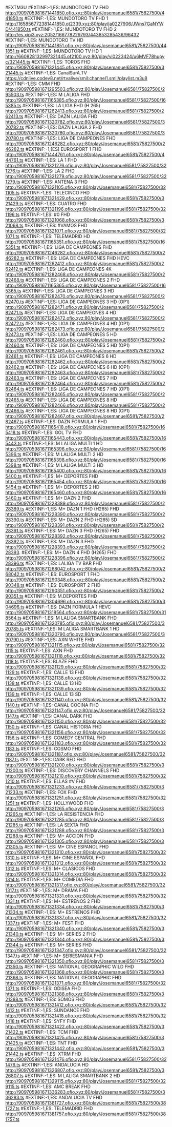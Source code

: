 #EXTM3U
#EXTINF:-1,ES: MUNDOTORO TV FHD
http://909705981671441850.ofio.xyz:80/play/Josemanuel6581/75827500/441850.ts
#EXTINF:-1,ES: MUNDOTORO TV FHD 1
http://165856772381441850.ot2339.xyz:80/play/ja0227906/JWns7GaNYWD/441850.ts
#EXTINF:-1,ES: MUNDOTORO TV FHD 2
http://es.xipi3.xyz:2052/166778229793/443853285436/96432
#EXTINF:-1,ES: MUNDOTORO TV HD
http://909705981671441851.ofio.xyz:80/play/Josemanuel6581/75827500/441851.ts
#EXTINF:-1,ES: MUNDOTORO TV HD 1
http://660828132997321445.of2100.xyz:80/play/vi0223424/u6MVF78hupyc/321445.ts
#EXTINF:-1,ES: TOROS FHD
http://909705981671321445.ofio.xyz:80/play/Josemanuel6581/75827500/321445.ts
#EXTINF:-1,ES: CanalSurA.TV
https://cdnlive.codev8.net/rtvalive/smil:channel1.smil/playlist.m3u8
#EXTINF:-1,ES: CMM FHD
http://909705981671295503.ofio.xyz:80/play/Josemanuel6581/75827500/295503.ts
#EXTINF:-1,ES: M LALIGA FHD
http://909705981671165385.ofio.xyz:80/play/Josemanuel6581/75827500/165385.ts
#EXTINF:-1,ES: LA LIGA FHD (H 265)
http://909705981671262413.ofio.xyz:80/play/Josemanuel6581/75827500/262413.ts
#EXTINF:-1,ES: DAZN LALIGA FHD
http://909705981671320782.ofio.xyz:80/play/Josemanuel6581/75827500/320782.ts
#EXTINF:-1,ES: DAZN LALIGA 2 FHD
http://909705981671320780.ofio.xyz:80/play/Josemanuel6581/75827500/320780.ts
#EXTINF:-1,ES: LIGA DE CAMPEONES FHD
http://909705981671246282.ofio.xyz:80/play/Josemanuel6581/75827500/246282.ts
#EXTINF:-1,[ES] EUROSPORT 1 FHD
http://909705981671444761.ofio.xyz:80/play/Josemanuel6581/75827500/444761.ts
#EXTINF:-1,ES: LA 1 FHD
http://909705981671321276.ofio.xyz:80/play/Josemanuel6581/75827500/321276.ts
#EXTINF:-1,ES: LA 2 FHD
http://909705981671321279.ofio.xyz:80/play/Josemanuel6581/75827500/321279.ts
#EXTINF:-1,ES: ANTENA 3 FHD
http://909705981671321105.ofio.xyz:80/play/Josemanuel6581/75827500/321105.ts
#EXTINF:-1,ES: TELECINCO FHD
http://909705981671321429.ofio.xyz:80/play/Josemanuel6581/75827500/321429.ts
#EXTINF:-1,ES: CUATRO FHD
http://909705981671321196.ofio.xyz:80/play/Josemanuel6581/75827500/321196.ts
#EXTINF:-1,ES: #0 FHD
http://909705981671321068.ofio.xyz:80/play/Josemanuel6581/75827500/321068.ts
#EXTINF:-1,ES: #VAMOS FHD
http://909705981671321071.ofio.xyz:80/play/Josemanuel6581/75827500/321071.ts
#EXTINF:-1,ES: TELEMADRID HD
http://909705981671165351.ofio.xyz:80/play/Josemanuel6581/75827500/165351.ts
#EXTINF:-1,ES: LIGA DE CAMPEONES FHD
http://909705981671246282.ofio.xyz:80/play/Josemanuel6581/75827500/246282.ts
#EXTINF:-1,ES: LIGA DE CAMPEONES FHD HEVC
http://909705981671262412.ofio.xyz:80/play/Josemanuel6581/75827500/262412.ts
#EXTINF:-1,ES: LIGA DE CAMPEONES 4K
http://909705981671282468.ofio.xyz:80/play/Josemanuel6581/75827500/282468.ts
#EXTINF:-1,ES: LIGA DE CAMPEONES 2 FHD
http://909705981671165365.ofio.xyz:80/play/Josemanuel6581/75827500/165365.ts
#EXTINF:-1,ES: LIGA DE CAMPEONES 3 HD
http://909705981671282470.ofio.xyz:80/play/Josemanuel6581/75827500/282470.ts
#EXTINF:-1,ES: LIGA DE CAMPEONES 3 HD (OP1)
http://909705981671282471.ofio.xyz:80/play/Josemanuel6581/75827500/282471.ts
#EXTINF:-1,ES: LIGA DE CAMPEONES 4 HD
http://909705981671282472.ofio.xyz:80/play/Josemanuel6581/75827500/282472.ts
#EXTINF:-1,ES: LIGA DE CAMPEONES 4 HD (OP1)
http://909705981671282473.ofio.xyz:80/play/Josemanuel6581/75827500/282473.ts
#EXTINF:-1,ES: LIGA DE CAMPEONES 5 HD
http://909705981671282460.ofio.xyz:80/play/Josemanuel6581/75827500/282460.ts
#EXTINF:-1,ES: LIGA DE CAMPEONES 5 HD (OP1)
http://909705981671282461.ofio.xyz:80/play/Josemanuel6581/75827500/282461.ts
#EXTINF:-1,ES: LIGA DE CAMPEONES 6 HD
http://909705981671282462.ofio.xyz:80/play/Josemanuel6581/75827500/282462.ts
#EXTINF:-1,ES: LIGA DE CAMPEONES 6 HD (OP1)
http://909705981671282463.ofio.xyz:80/play/Josemanuel6581/75827500/282463.ts
#EXTINF:-1,ES: LIGA DE CAMPEONES 7 HD
http://909705981671282464.ofio.xyz:80/play/Josemanuel6581/75827500/282464.ts
#EXTINF:-1,ES: LIGA DE CAMPEONES 7 HD (OP1)
http://909705981671282465.ofio.xyz:80/play/Josemanuel6581/75827500/282465.ts
#EXTINF:-1,ES: LIGA DE CAMPEONES 8 HD
http://909705981671282466.ofio.xyz:80/play/Josemanuel6581/75827500/282466.ts
#EXTINF:-1,ES: LIGA DE CAMPEONES 8 HD (OP1)
http://909705981671282467.ofio.xyz:80/play/Josemanuel6581/75827500/282467.ts
#EXTINF:-1,ES: DAZN FORMULA 1 FHD
http://909705981671165418.ofio.xyz:80/play/Josemanuel6581/75827500/165418.ts
#EXTINF:-1,ES: GOL TV FHD
http://909705981671165443.ofio.xyz:80/play/Josemanuel6581/75827500/165443.ts
#EXTINF:-1,ES: M LALIGA MULTI 1 HD
http://909705981671165396.ofio.xyz:80/play/Josemanuel6581/75827500/165396.ts
#EXTINF:-1,ES: M LALIGA MULTI 2 HD
http://909705981671165398.ofio.xyz:80/play/Josemanuel6581/75827500/165398.ts
#EXTINF:-1,ES: M LALIGA MULTI 3 HD
http://909705981671165400.ofio.xyz:80/play/Josemanuel6581/75827500/165400.ts
#EXTINF:-1,ES: M+ DEPORTES FHD
http://909705981671165454.ofio.xyz:80/play/Josemanuel6581/75827500/165454.ts
#EXTINF:-1,ES: M+ DEPORTES 2 HD
http://909705981671165460.ofio.xyz:80/play/Josemanuel6581/75827500/165460.ts
#EXTINF:-1,ES: M+ DAZN 2 FHD
http://909705981671228389.ofio.xyz:80/play/Josemanuel6581/75827500/228389.ts
#EXTINF:-1,ES: M+ DAZN 1 FHD (H265) FHD
http://909705981671228390.ofio.xyz:80/play/Josemanuel6581/75827500/228390.ts
#EXTINF:-1,ES: M+ DAZN 2 FHD (H265) SD
http://909705981671228391.ofio.xyz:80/play/Josemanuel6581/75827500/228391.ts
#EXTINF:-1,ES: M+ DAZN 3 FHD (H265) FHD
http://909705981671228392.ofio.xyz:80/play/Josemanuel6581/75827500/228392.ts
#EXTINF:-1,ES: M+ DAZN 3 FHD
http://909705981671228393.ofio.xyz:80/play/Josemanuel6581/75827500/228393.
#EXTINF:-1,ES: M+ DAZN 4 FHD (H265) FHD
http://909705981671228396.ofio.xyz:80/play/Josemanuel6581/75827500/228396.ts
#EXTINF:-1,ES: LALIGA TV BAR FHD
http://909705981671268042.ofio.xyz:80/play/Josemanuel6581/75827500/268042.ts
#EXTINF:-1,ES: EUROSPORT 1 FHD
http://909705981671290348.ofio.xyz:80/play/Josemanuel6581/75827500/290348.ts
#EXTINF:-1,ES: EUROSPORT 2 FHD
http://909705981671290351.ofio.xyz:80/play/Josemanuel6581/75827500/290351.ts
#EXTINF:-1,ES: M.DEPORTES FHD
http://909705981671304696.ofio.xyz:80/play/Josemanuel6581/75827500/304696.ts
#EXTINF:-1,ES: DAZN FORMULA 1 HEVC
http://909705981671318564.ofio.xyz:80/play/Josemanuel6581/75827500/318564.ts
#EXTINF:-1,ES: M LALIGA SMARTBANK FHD
http://909705981671320785.ofio.xyz:80/play/Josemanuel6581/75827500/320785.ts
#EXTINF:-1,ES: M LALIGA SMARTBANK 1 HD
http://909705981671320790.ofio.xyz:80/play/Josemanuel6581/75827500/320790.ts
#EXTINF:-1,ES: AXN WHITE FHD
http://909705981671321115.ofio.xyz:80/play/Josemanuel6581/75827500/321115.ts
#EXTINF:-1,ES: AXN FHD
http://909705981671321118.ofio.xyz:80/play/Josemanuel6581/75827500/321118.ts
#EXTINF:-1,ES: BLAZE FHD
http://909705981671321129.ofio.xyz:80/play/Josemanuel6581/75827500/321129.ts
#EXTINF:-1,ES: CALLE 13 FHD
http://909705981671321138.ofio.xyz:80/play/Josemanuel6581/75827500/321138.ts
#EXTINF:-1,ES: CALLE 13 HD
http://909705981671321139.ofio.xyz:80/play/Josemanuel6581/75827500/321139.ts
#EXTINF:-1,ES: CALLE 13 SD
http://909705981671321140.ofio.xyz:80/play/Josemanuel6581/75827500/321140.ts
#EXTINF:-1,ES: CANAL COCINA FHD
http://909705981671321147.ofio.xyz:80/play/Josemanuel6581/75827500/321147.ts
#EXTINF:-1,ES: CANAL DARK FHD
http://909705981671321150.ofio.xyz:80/play/Josemanuel6581/75827500/321150.ts
#EXTINF:-1,ES: CANAL HISTORIA FHD
http://909705981671321156.ofio.xyz:80/play/Josemanuel6581/75827500/321156.ts
#EXTINF:-1,ES: COMEDY CENTRAL FHD
http://909705981671321183.ofio.xyz:80/play/Josemanuel6581/75827500/321183.ts
#EXTINF:-1,ES: COSMO FHD
http://909705981671321187.ofio.xyz:80/play/Josemanuel6581/75827500/321187.ts
#EXTINF:-1,ES: DARK RED FHD
http://909705981671321200.ofio.xyz:80/play/Josemanuel6581/75827500/321200.ts
#EXTINF:-1,ES: DISCOVERY CHANNELS FHD
http://909705981671321210.ofio.xyz:80/play/Josemanuel6581/75827500/321210.ts
#EXTINF:-1,ES: ELLAS #V FHD
http://909705981671321233.ofio.xyz:80/play/Josemanuel6581/75827500/321233.ts
#EXTINF:-1,ES: FOX FHD
http://909705981671321251.ofio.xyz:80/play/Josemanuel6581/75827500/321251.ts
#EXTINF:-1,ES: HOLLYWOOD FHD
http://909705981671321265.ofio.xyz:80/play/Josemanuel6581/75827500/321265.ts
#EXTINF:-1,ES: LA RESISTENCIA FHD
http://909705981671321285.ofio.xyz:80/play/Josemanuel6581/75827500/321285.ts
#EXTINF:-1,ES: LA SEXTA FHD
http://909705981671321288.ofio.xyz:80/play/Josemanuel6581/75827500/321288.ts
#EXTINF:-1,ES: M+ ACCION FHD
http://909705981671321305.ofio.xyz:80/play/Josemanuel6581/75827500/321305.ts
#EXTINF:-1,ES: M+ CINE ESPANOL FHD
http://909705981671321310.ofio.xyz:80/play/Josemanuel6581/75827500/321310.ts
#EXTINF:-1,ES: M+ CINE ESPAÑOL FHD
http://909705981671321312.ofio.xyz:80/play/Josemanuel6581/75827500/321312.ts
#EXTINF:-1,ES: M+ CLASICOS FHD
http://909705981671321314.ofio.xyz:80/play/Josemanuel6581/75827500/321314.ts
#EXTINF:-1,ES: M+ COMEDIA FHD
http://909705981671321317.ofio.xyz:80/play/Josemanuel6581/75827500/321317.ts
#EXTINF:-1,ES: M+ DRAMA FHD
http://909705981671321331.ofio.xyz:80/play/Josemanuel6581/75827500/321331.ts
#EXTINF:-1,ES: M+ ESTRENOS 2 FHD
http://909705981671321334.ofio.xyz:80/play/Josemanuel6581/75827500/321334.ts
#EXTINF:-1,ES: M+ ESTRENOS FHD
http://909705981671321337.ofio.xyz:80/play/Josemanuel6581/75827500/321337.ts
#EXTINF:-1,ES: M+ FEST FHD
http://909705981671321340.ofio.xyz:80/play/Josemanuel6581/75827500/321340.ts
#EXTINF:-1,ES: M+ SERIES 2 FHD
http://909705981671321344.ofio.xyz:80/play/Josemanuel6581/75827500/321344.ts
#EXTINF:-1,ES: M+ SERIES FHD
http://909705981671321347.ofio.xyz:80/play/Josemanuel6581/75827500/321347.ts
#EXTINF:-1,ES: M+ SERIESMANIA FHD
http://909705981671321350.ofio.xyz:80/play/Josemanuel6581/75827500/321350.ts
#EXTINF:-1,ES: NATIONAL GEOGRAPHIC WILD FHD
http://909705981671321368.ofio.xyz:80/play/Josemanuel6581/75827500/321368.ts
#EXTINF:-1,ES: NATIONAL GEOGRAPHIC FHD
http://909705981671321371.ofio.xyz:80/play/Josemanuel6581/75827500/321371.ts
#EXTINF:-1,ES: ODISEA FHD
http://909705981671321388.ofio.xyz:80/play/Josemanuel6581/75827500/321388.ts
#EXTINF:-1,ES: SOMOS FHD
http://909705981671321412.ofio.xyz:80/play/Josemanuel6581/75827500/321412.ts
#EXTINF:-1,ES: SUNDANCE FHD
http://909705981671321418.ofio.xyz:80/play/Josemanuel6581/75827500/321418.ts
#EXTINF:-1,ES: SYFY FHD
http://909705981671321422.ofio.xyz:80/play/Josemanuel6581/75827500/321422.ts
#EXTINF:-1,ES: TCM FHD
http://909705981671321425.ofio.xyz:80/play/Josemanuel6581/75827500/321425.ts
#EXTINF:-1,ES: TNT FHD
http://909705981671321442.ofio.xyz:80/play/Josemanuel6581/75827500/321442.ts
#EXTINF:-1,ES: XTRM FHD
http://909705981671321476.ofio.xyz:80/play/Josemanuel6581/75827500/321476.ts
#EXTINF:-1,ES: ANDALUCIA HD
http://909705981671326807.ofio.xyz:80/play/Josemanuel6581/75827500/326807.ts
#EXTINF:-1,ES: M LALIGA SMARTBANK 2 HD
http://909705981671329115.ofio.xyz:80/play/Josemanuel6581/75827500/329115.ts
#EXTINF:-1,ES: AMC BREAK FHD
http://909705981671336283.ofio.xyz:80/play/Josemanuel6581/75827500/336283.ts
#EXTINF:-1,ES: ANDALUCIA TV FHD
http://909705981671381727.ofio.xyz:80/play/Josemanuel6581/75827500/381727.ts
#EXTINF:-1,ES: TELEMADRID FHD
http://909705981671381757.ofio.xyz:80/play/Josemanuel6581/75827500/381757.ts
